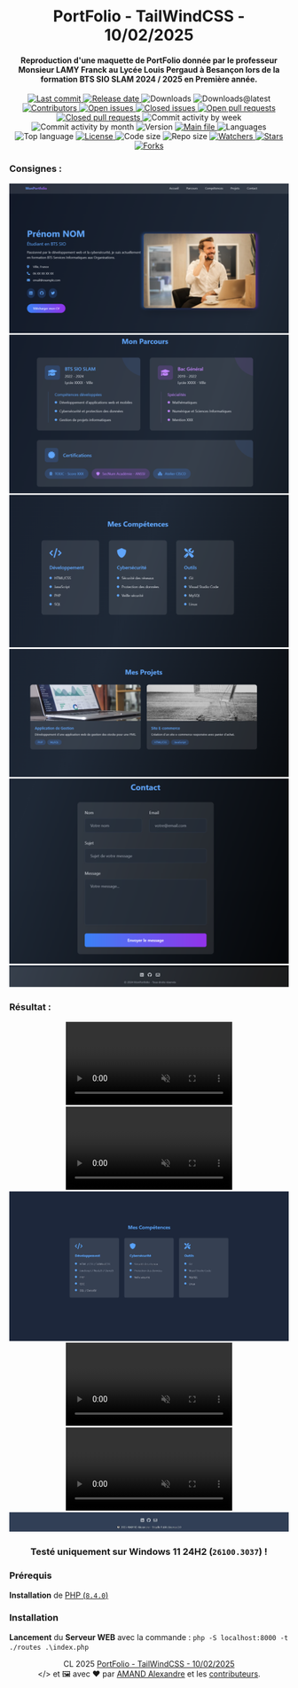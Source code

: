 <a name="top"></a>
<a name="readme-head"></a><div id="readme-head" align="center">
    <h1 id="readme-title">PortFolio - TailWindCSS - 10/02/2025</h1>
    <h4 id="readme-description">Reproduction d'une maquette de PortFolio donnée par le professeur Monsieur LAMY Franck au Lycée Louis Pergaud à Besançon lors de la formation BTS SIO SLAM 2024 / 2025 en Première année.</h4>
    <a id="readme-shield-last-commit" href="https://github.com/AmandAlexandrePro/portfolio-tailwindcss/commits/main">
        <img id="readme-shield-last-commit-img" src="https://img.shields.io/github/last-commit/AmandAlexandrePro/portfolio-tailwindcss" alt="Last commit" />
    </a>
    <a id="readme-shield-release-date" href="https://github.com/AmandAlexandrePro/portfolio-tailwindcss/releases/latest">
        <img id="readme-shield-release-date-img" src="https://img.shields.io/github/release-date/AmandAlexandrePro/portfolio-tailwindcss" alt="Release date" />
    </a>
    <a id="readme-shield-downloads">
        <img id="readme-shield-downloads-img" src="https://img.shields.io/github/downloads/AmandAlexandrePro/portfolio-tailwindcss/total" alt="Downloads" />
    </a>
    <a id="readme-shield-downloads-latest">
        <img id="readme-shield-downloads-latest-img" src="https://img.shields.io/github/downloads/AmandAlexandrePro/portfolio-tailwindcss/latest/total" alt="Downloads@latest" />
    </a>
    <a id="readme-shield-contributors" href="https://github.com/AmandAlexandrePro/portfolio-tailwindcss/graphs/contributors">
        <img id="readme-shield-contributors-img" src="https://img.shields.io/github/contributors/AmandAlexandrePro/portfolio-tailwindcss" alt="Contributors" />
    </a>
    <a id="readme-shield-open-issues" href="https://github.com/AmandAlexandrePro/portfolio-tailwindcss/issues?q=is%3Aopen+is%3Aissue">
        <img id="readme-shield-open-issues-img" src="https://img.shields.io/github/issues-raw/AmandAlexandrePro/portfolio-tailwindcss" alt="Open issues" />
    </a>
    <a id="readme-shield-closed-issues" href="https://github.com/AmandAlexandrePro/portfolio-tailwindcss/issues?q=is%3Aissue+is%3Aclosed">
        <img id="readme-shield-closed-issues-img" src="https://img.shields.io/github/issues-closed-raw/AmandAlexandrePro/portfolio-tailwindcss" alt="Closed issues" />
    </a>
    <a id="readme-shield-open-pull-requests" href="https://github.com/AmandAlexandrePro/portfolio-tailwindcss/pulls?q=is%3Aopen+is%3Apr">
        <img id="readme-shield-open-pull-requests-img" src="https://img.shields.io/github/issues-pr-raw/AmandAlexandrePro/portfolio-tailwindcss" alt="Open pull requests" />
    </a>
    <a id="readme-shield-closed-pull-requests" href="https://github.com/AmandAlexandrePro/portfolio-tailwindcss/pulls?q=is%3Apr+is%3Aclosed">
        <img id="readme-shield-closed-pull-requests-img" src="https://img.shields.io/github/issues-pr-closed-raw/AmandAlexandrePro/portfolio-tailwindcss" alt="Closed pull requests" />
    </a>
    <a id="readme-shield-commit-activity-by-week">
        <img id="readme-shield-commit-activity-by-week-img" src="https://img.shields.io/github/commit-activity/w/AmandAlexandrePro/portfolio-tailwindcss" alt="Commit activity by week" />
    </a>
    <a id="readme-shield-commit-activity-by-month">
        <img id="readme-shield-commit-activity-by-month-img" src="https://img.shields.io/github/commit-activity/m/AmandAlexandrePro/portfolio-tailwindcss" alt="Commit activity by month" />
    </a>
    <a id="readme-shield-version">
        <img id="readme-shield-version-img" src="https://img.shields.io/github/v/release/AmandAlexandrePro/portfolio-tailwindcss?label=version" alt="Version" />
    </a>
    <a id="readme-shield-main-file" href="./index.php">
        <img id="readme-shield-main-file-img" src="https://img.shields.io/badge/main-index.php-blue" alt="Main file" />
    </a>
    <a id="readme-shield-languages">
        <img id="readme-shield-languages-img" src="https://img.shields.io/github/languages/count/AmandAlexandrePro/portfolio-tailwindcss" alt="Languages" />
    </a>
    <a id="readme-shield-top-language">
        <img id="readme-shield-top-language-img" src="https://img.shields.io/github/languages/top/AmandAlexandrePro/portfolio-tailwindcss" alt="Top language" />
    </a>
    <a id="readme-shield-license" href="./LICENSE">
        <img id="readme-shield-license-img" src="https://img.shields.io/github/license/AmandAlexandrePro/portfolio-tailwindcss" alt="License" />
    </a>
    <a id="readme-shield-code-size">
        <img id="readme-shield-code-size-img" src="https://img.shields.io/github/languages/code-size/AmandAlexandrePro/portfolio-tailwindcss" alt="Code size" />
    </a>
    <a id="readme-shield-repo-size">
        <img id="readme-shield-repo-size-img" src="https://img.shields.io/github/repo-size/AmandAlexandrePro/portfolio-tailwindcss" alt="Repo size" />
    </a>
    <a id="readme-shield-watchers" href="https://github.com/AmandAlexandrePro/portfolio-tailwindcss/watchers">
        <img id="readme-shield-watchers-img" src="https://img.shields.io/github/watchers/AmandAlexandrePro/portfolio-tailwindcss" alt="Watchers" />
    </a>
    <a id="readme-shield-stars" href="https://github.com/AmandAlexandrePro/portfolio-tailwindcss/stargazers">
        <img id="readme-shield-stars-img" src="https://img.shields.io/github/stars/AmandAlexandrePro/portfolio-tailwindcss" alt="Stars" />
    </a>
    <a id="readme-shield-forks" href="https://github.com/AmandAlexandrePro/portfolio-tailwindcss/network/members">
        <img id="readme-shield-forks-img" src="https://img.shields.io/github/forks/AmandAlexandrePro/portfolio-tailwindcss" alt="Forks" />
    </a>
</div>
<a name="readme-body"></a><div id="readme-body">
    <a name="readme-body-guidelines"></a>
        <h3>Consignes :</h3>
        <div id="readme-body-guidelines" align="center">
            <img id="readme-body-guidelines-navbar-accueil" src="./assets/images/guidelines/Navbar+Accueil.png" alt="Navbar + Accueil" />
            <img id="readme-body-guidelines-parcours" src="./assets/images/guidelines/Parcours.png" alt="Parcours" />
            <img id="readme-body-guidelines-competences" src="./assets/images/guidelines/Competences.png" alt="Compétences" />
            <img id="readme-body-guidelines-projets" src="./assets/images/guidelines/Projets.png" alt="Projets" />
            <img id="readme-body-guidelines-contact" src="./assets/images/guidelines/Contact.png" alt="Contact" />
            <img id="readme-body-guidelines-footer" src="./assets/images/guidelines/Footer.png" alt="Footer" />
        </div>
    <a name="readme-body-preview"></a>
        <h3>Résultat :</h3>
        <div id="readme-body-preview" align="center">
            <video id="readme-body-preview-navbar-accueil" src="./assets/images/preview/Navbar+Accueil.mp4" srcset="./assets/images/preview/Navbar+Accueil.mp4" controls autoplay loop muted></video>
            <video id="readme-body-preview-parcours" src="./assets/images/preview/Parcours.mp4" srcset="./assets/images/preview/Parcours.mp4" controls autoplay loop muted></video>
            <img id="readme-body-preview-competences" src="./assets/images/preview/Competences.png" alt="Compétences" />
            <video id="readme-body-preview-projets" src="./assets/images/preview/Projets.mp4" srcset="./assets/images/preview/Projets.mp4" controls autoplay loop muted></video>
            <video id="readme-body-preview-contact" src="./assets/images/preview/Contact.mp4" srcset="./assets/images/preview/Contact.mp4" controls autoplay loop muted></video>
            <img id="readme-body-preview-footer" src="./assets/images/preview/Footer.png" alt="Footer" />
        </div>
    <a name="readme-body-warnings"></a>
        <div align="center">
            <h3><strong>Testé uniquement sur Windows 11 24H2 (<code>26100.3037</code>) !</strong></h3>
        </div>
    <a name="readme-body-requirements"></a>
        <h3>Prérequis</h3>
        <p><strong>Installation</strong> de <a href="https://www.php.net/releases/8.4/fr.php" target="_blank">PHP (<code>8.4.0</code>)</a></p>
    <a name="readme-body-setup"></a>
        <h3>Installation</h3>
        <p><strong>Lancement</strong> du <strong>Serveur WEB</strong> avec la commande : <code>php -S localhost:8000 -t ./routes .\index.php</code></p>
</div>
<a name="readme-footer"></a><p id="readme-footer" align="center">CL 2025 <a id="readme-footer-repo" href="https://github.com/AmandAlexandrePro/portfolio-tailwindcss">PortFolio - TailWindCSS - 10/02/2025</a><br>&lt;/&gt; et 🖼 avec ❤ par <a id="readme-footer-author" href="https://github.com/AmandAlexandrePro">AMAND Alexandre</a> et les <a id="readme-footer-contributors" href="https://github.com/AmandAlexandrePro/portfolio-tailwindcss/graphs/contributors">contributeurs</a>.</p>
<a name="bottom"></a>